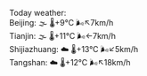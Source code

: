 Today weather:  
Beijing: 🌫  🌡️+9°C 🌬️↖7km/h  
Tianjin: 🌫  🌡️+11°C 🌬️←7km/h  
Shijiazhuang: ☁️   🌡️+13°C 🌬️↙5km/h  
Tangshan: ☁️   🌡️+12°C 🌬️↖18km/h  
